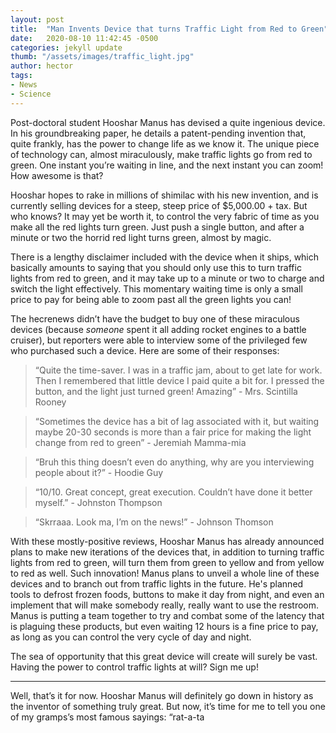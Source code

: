 ```yaml
---
layout: post
title:  "Man Invents Device that turns Traffic Light from Red to Green"
date:   2020-08-10 11:42:45 -0500
categories: jekyll update
thumb: "/assets/images/traffic_light.jpg"
author: hector
tags:
- News
- Science
---
```


Post-doctoral student Hooshar Manus has devised a quite ingenious device. In his groundbreaking paper, he details a patent-pending invention that, quite frankly, has the power to change life as we know it. The unique piece of technology can, almost miraculously, make traffic lights go from red to green. One instant you’re waiting in line, and the next instant you can zoom! How awesome is that?

Hooshar hopes to rake in millions of shimilac with his new invention, and is currently selling devices for a steep, steep price of $5,000.00 + tax. But who knows? It may yet be worth it, to control the very fabric of time as you make all the red lights turn green. Just push a single button, and after a minute or two the horrid red light turns green, almost by magic.

There is a lengthy disclaimer included with the device when it ships, which basically amounts to saying that you should only use this to turn traffic lights from red to green, and it may take up to a minute or two to charge and switch the light effectively. This momentary waiting time is only a small price to pay for being able to zoom past all the green lights you can!

The hecrenews didn’t have the budget to buy one of these miraculous devices (because *someone* spent it all adding rocket engines to a battle cruiser), but reporters were able to interview some of the privileged few who purchased such a device. Here are some of their responses:

> “Quite the time-saver. I was in a traffic jam, about to get late for work. Then I remembered that little device I paid quite a bit for. I pressed the button, and the light just turned green! Amazing” - Mrs. Scintilla Rooney

> “Sometimes the device has a bit of lag associated with it, but waiting maybe 20-30 seconds is more than a fair price for making the light change from red to green” - Jeremiah Mamma-mia

> “Bruh this thing doesn’t even do anything, why are you interviewing people about it?” - Hoodie Guy

> “10/10. Great concept, great execution. Couldn’t have done it better myself.” - Johnston Thompson

> “Skrraaa. Look ma, I’m on the news!” - Johnson Thomson

With these mostly-positive reviews, Hooshar Manus has already announced plans to make new iterations of the devices that, in addition to turning traffic lights from red to green, will turn them from green to yellow and from yellow to red as well. Such innovation! Manus plans to unveil a whole line of these devices and to branch out from traffic lights in the future. He's planned tools to defrost frozen foods, buttons to make it day from night, and even an implement that will make somebody really, really want to use the restroom. Manus is putting a team together to try and combat some of the latency that is plaguing these products, but even waiting 12 hours is a fine price to pay, as long as you can control the very cycle of day and night.

The sea of opportunity that this great device will create will surely be vast. Having the power to control traffic lights at will? Sign me up!

---

Well, that’s it for now. Hooshar Manus will definitely go down in history as the inventor of something truly great. But now, it’s time for me to tell you one of my gramps’s most famous sayings: “rat-a-ta
